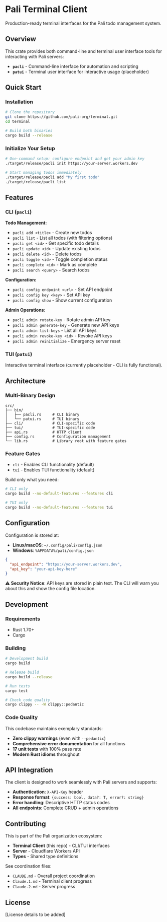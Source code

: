 # Pali Terminal Client

Production-ready terminal interfaces for the Pali todo management system.

## Overview

This crate provides both command-line and terminal user interface tools for interacting with Pali servers:

- **`pacli`** - Command-line interface for automation and scripting
- **`patui`** - Terminal user interface for interactive usage (placeholder)

## Quick Start

### Installation

```bash
# Clone the repository
git clone https://github.com/pali-org/terminal.git
cd terminal

# Build both binaries
cargo build --release
```

### Initialize Your Setup

```bash
# One-command setup: configure endpoint and get your admin key
./target/release/pacli init https://your-server.workers.dev

# Start managing todos immediately
./target/release/pacli add "My first todo"
./target/release/pacli list
```

## Features

### CLI (`pacli`)

**Todo Management:**
- `pacli add <title>` - Create new todos
- `pacli list` - List all todos (with filtering options)
- `pacli get <id>` - Get specific todo details
- `pacli update <id>` - Update existing todos
- `pacli delete <id>` - Delete todos
- `pacli toggle <id>` - Toggle completion status
- `pacli complete <id>` - Mark as complete
- `pacli search <query>` - Search todos

**Configuration:**
- `pacli config endpoint <url>` - Set API endpoint
- `pacli config key <key>` - Set API key
- `pacli config show` - Show current configuration

**Admin Operations:**
- `pacli admin rotate-key` - Rotate admin API key
- `pacli admin generate-key` - Generate new API keys
- `pacli admin list-keys` - List all API keys
- `pacli admin revoke-key <id>` - Revoke API keys
- `pacli admin reinitialize` - Emergency server reset

### TUI (`patui`)

Interactive terminal interface (currently placeholder - CLI is fully functional).

## Architecture

### Multi-Binary Design

```
src/
├── bin/
│   ├── pacli.rs     # CLI binary
│   └── patui.rs     # TUI binary
├── cli/             # CLI-specific code
├── tui/             # TUI-specific code  
├── api.rs           # HTTP client
├── config.rs        # Configuration management
└── lib.rs           # Library root with feature gates
```

### Feature Gates

- `cli` - Enables CLI functionality (default)
- `tui` - Enables TUI functionality (default)

Build only what you need:
```bash
# CLI only
cargo build --no-default-features --features cli

# TUI only  
cargo build --no-default-features --features tui
```

## Configuration

Configuration is stored at:
- **Linux/macOS**: `~/.config/pali/config.json`
- **Windows**: `%APPDATA%/pali/config.json`

```json
{
  "api_endpoint": "https://your-server.workers.dev",
  "api_key": "your-api-key-here"
}
```

⚠️ **Security Notice**: API keys are stored in plain text. The CLI will warn you about this and show the config file location.

## Development

### Requirements

- Rust 1.70+ 
- Cargo

### Building

```bash
# Development build
cargo build

# Release build  
cargo build --release

# Run tests
cargo test

# Check code quality
cargo clippy -- -W clippy::pedantic
```

### Code Quality

This codebase maintains exemplary standards:
- **Zero clippy warnings** (even with `--pedantic`)
- **Comprehensive error documentation** for all functions
- **17 unit tests** with 100% pass rate
- **Modern Rust idioms** throughout

## API Integration

The client is designed to work seamlessly with Pali servers and supports:

- **Authentication**: `X-API-Key` header
- **Response format**: `{success: bool, data?: T, error?: string}`
- **Error handling**: Descriptive HTTP status codes
- **All endpoints**: Complete CRUD + admin operations

## Contributing

This is part of the Pali organization ecosystem:
- **Terminal Client** (this repo) - CLI/TUI interfaces
- **Server** - Cloudflare Workers API
- **Types** - Shared type definitions

See coordination files:
- `CLAUDE.md` - Overall project coordination
- `Claude.1.md` - Terminal client progress
- `Claude.2.md` - Server progress

## License

[License details to be added]